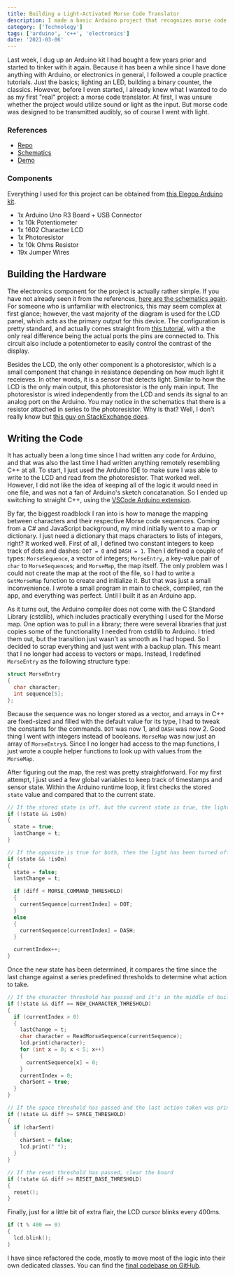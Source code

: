 ```yaml
---
title: Building a Light-Activated Morse Code Translator
description: I made a basic Arduino project that recognizes morse code based on the surrounding light.
category: ['Technology']
tags: ['arduino', 'c++', 'electronics']
date: '2021-03-06'
---
```


Last week, I dug up an Arduino kit I had bought a few years prior and started to tinker with it again. Because it has been a while since I have done anything with Arduino, or electronics in general, I followed a couple practice tutorials. Just the basics; lighting an LED, building a binary counter, the classics. However, before I even started, I already knew what I wanted to do as my first "real" project: a morse code translator. At first, I was unsure whether the project would utilize sound or light as the input. But morse code was designed to be transmitted audibly, so of course I went with light.

### References

- [Repo][1]
- [Schematics][2]
- [Demo][3]

### Components

Everything I used for this project can be obtained from [this Elegoo Arduino kit][4].

- 1x Arduino Uno R3 Board + USB Connector
- 1x 10k Potentiometer
- 1x 1602 Character LCD
- 1x Photoresistor
- 1x 10k Ohms Resistor
- 19x Jumper Wires

## Building the Hardware

The electronics component for the project is actually rather simple. If you have not already seen it from the references, [here are the schematics again][2]. For someone who is unfamiliar with electronics, this may seem complex at first glance; however, the vast majority of the diagram is used for the LCD panel, which acts as the primary output for this device. The configuration is pretty standard, and actually comes straight from [this tutorial][5], with a the only real difference being the actual ports the pins are connected to. This circuit also include a potentiometer to easily control the contrast of the display.

Besides the LCD, the only other component is a photoresistor, which is a small component that change in resistance depending on how much light it receieves. In other words, it is a sensor that detects light. Similar to how the LCD is the only main output, this photoresistor is the only main input. The photoresistor is wired independently from the LCD and sends its signal to an analog port on the Arduino. You may notice in the schematics that there is a resistor attached in series to the photoresistor. Why is that? Well, I don't really know but [this guy on StackExchange does][6].

## Writing the Code

It has actually been a long time since I had written any code for Arduino, and that was also the last time I had written anything remotely resembling C++ at all. To start, I just used the Arduino IDE to make sure I was able to write to the LCD and read from the photoresistor. That worked well. However, I did not like the idea of keeping all of the logic it would need in one file, and was not a fan of Arduino's sketch concatanation. So I ended up switching to straight C++, using the [VSCode Arduino extension][7].

By far, the biggest roadblock I ran into is how to manage the mapping between characters and their respective Morse code sequences. Coming from a C# and JavaScript background, my mind initially went to a map or dictionary. I just need a dictionary that maps characters to lists of integers, right? It worked well. First of all, I defined two constant integers to keep track of dots and dashes: `DOT = 0` and `DASH = 1`. Then I defined a couple of types: `MorseSequence`, a vector of integers; `MorseEntry`, a key-value pair of `char` to `MorseSequence`s; and `MorseMap`, the map itself. The only problem was I could not create the map at the root of the file, so I had to write a `GetMorseMap` function to create and initialize it. But that was just a small inconvenience. I wrote a small program in main to check, compiled, ran the app, and everything was perfect. Until I built it as an Arduino app.

As it turns out, the Arduino compiler does not come with the C Standard Library (cstdlib), which includes practically everything I used for the Morse map. One option was to pull in a library; there were several libraries that just copies some of the functionality I needed from cstdlib to Arduino. I tried them out, but the transition just wasn't as smooth as I had hoped. So I decided to scrap everything and just went with a backup plan. This meant that I no longer had access to vectors or maps. Instead, I redefined `MorseEntry` as the following structure type:

```cpp
struct MorseEntry
{
  char character;
  int sequence[5];
};
```

Because the sequence was no longer stored as a vector, and arrays in C++ are fixed-sized and filled with the default value for its type, I had to tweak the constants for the commands. `DOT` was now 1, and `DASH` was now 2. Good thing I went with integers instead of booleans. `MorseMap` was now just an array of `MorseEntry`s. Since I no longer had access to the map functions, I just wrote a couple helper functions to look up with values from the `MorseMap`.

After figuring out the map, the rest was pretty straightforward. For my first attempt, I just used a few global variables to keep track of timestamps and sensor state. Within the Arduino runtime loop, it first checks the stored `state` value and compared that to the current state.

```cpp
// If the stored state is off, but the current state is true, the light has been "activated".
if (!state && isOn)
{
  state = true;
  lastChange = t;
}

// If the opposite is true for both, then the light has been turned off.
if (state && !isOn)
{
  state = false;
  lastChange = t;

  if (diff < MORSE_COMMAND_THRESHOLD)
  {
    currentSequence[currentIndex] = DOT;
  }
  else
  {
    currentSequence[currentIndex] = DASH;
  }

  currentIndex++;
}
```

Once the new state has been determined, it compares the time since the last change against a series predefined thresholds to determine what action to take.

```cpp
// If the character threshold has passed and it's in the middle of building a sequence, close and read the sequence, and print the result
if (!state && diff == NEW_CHARACTER_THRESHOLD)
{
  if (currentIndex > 0)
  {
    lastChange = t;
    char character = ReadMorseSequence(currentSequence);
    lcd.print(character);
    for (int x = 0; x < 5; x++)
    {
      currentSequence[x] = 0;
    }
    currentIndex = 0;
    charSent = true;
  }
}

// If the space threshold has passed and the last action taken was printing a character, print a space.
if (!state && diff >= SPACE_THRESHOLD)
{
  if (charSent)
  {
    charSent = false;
    lcd.print(" ");
  }
}

// If the reset threshold has passed, clear the board
if (!state && diff >= RESET_BASE_THRESHOLD)
{
  reset();
}
```

Finally, just for a little bit of extra flair, the LCD cursor blinks every 400ms.

```cpp
if (t % 400 == 0)
{
  lcd.blink();
}
```

I have since refactored the code, mostly to move most of the logic into their own dedicated classes. You can find the [final codebase on GitHub][1].

[1]: https://github.com/quangdaon/morse-reader
[2]: http://s3.quangdao.com/captures/Morse_bb.png
[3]: http://s3.quangdao.com/captures/Morse.mp4
[4]: https://www.amazon.com/ELEGOO-Project-Tutorial-Controller-Projects/dp/B01D8KOZF4/ref=sr_1_3?dchild=1&keywords=arduino+kit&qid=1615060331&sr=8-3
[5]: https://www.youtube.com/watch?v=dZZynJLmTn8
[6]: https://arduino.stackexchange.com/a/7923
[7]: https://marketplace.visualstudio.com/items?itemName=vsciot-vscode.vscode-arduino
